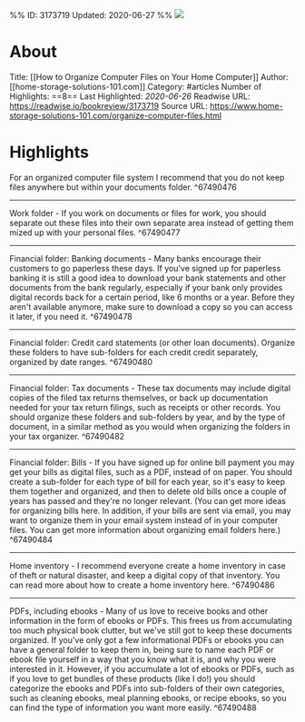 %%
ID: 3173719
Updated: 2020-06-27
%%
![](https://readwise-assets.s3.amazonaws.com/static/images/article0.00998d930354.png)

# About
Title: [[How to Organize Computer Files on Your Home Computer]]
Author: [[home-storage-solutions-101.com]]
Category: #articles
Number of Highlights: ==8==
Last Highlighted: *2020-06-26*
Readwise URL: https://readwise.io/bookreview/3173719
Source URL: https://www.home-storage-solutions-101.com/organize-computer-files.html


# Highlights 
For an organized computer file system I recommend that you do not keep files anywhere but within your documents folder.  ^67490476

---

Work folder - If you work on documents or files for work, you should separate out these files into their own separate area instead of getting them mized up with your personal files.  ^67490477

---

Financial folder: Banking documents - Many banks encourage their customers to go paperless these days. If you've signed up for paperless banking it is still a good idea to download your bank statements and other documents from the bank regularly, especially if your bank only provides digital records back for a certain period, like 6 months or a year. Before they aren't available anymore, make sure to download a copy so you can access it later, if you need it.  ^67490478

---

Financial folder: Credit card statements (or other loan documents). Organize these folders to have sub-folders for each credit credit separately, organized by date ranges.  ^67490480

---

Financial folder: Tax documents - These tax documents may include digital copies of the filed tax returns themselves, or back up documentation needed for your tax return filings, such as receipts or other records. You should organize these folders and sub-folders by year, and by the type of document, in a similar method as you would when organizing the folders in your tax organizer.  ^67490482

---

Financial folder: Bills - If you have signed up for online bill payment you may get your bills as digital files, such as a PDF, instead of on paper. You should create a sub-folder for each type of bill for each year, so it's easy to keep them together and organized, and then to delete old bills once a couple of years has passed and they're no longer relevant. (You can get more ideas for organizing bills here. In addition, if your bills are sent via email, you may want to organize them in your email system instead of in your computer files. You can get more information about organizing email folders here.)  ^67490484

---

Home inventory - I recommend everyone create a home inventory in case of theft or natural disaster, and keep a digital copy of that inventory. You can read more about how to create a home inventory here.  ^67490486

---

PDFs, including ebooks - Many of us love to receive books and other information in the form of ebooks or PDFs. This frees us from accumulating too much physical book clutter, but we've still got to keep these documents organized. If you've only got a few informational PDFs or ebooks you can have a general folder to keep them in, being sure to name each PDF or ebook file yourself in a way that you know what it is, and why you were interested in it. However, if you accumulate a lot of ebooks or PDFs, such as if you love to get bundles of these products (like I do!) you should categorize the ebooks and PDFs into sub-folders of their own categories, such as cleaning ebooks, meal planning ebooks, or recipe ebooks, so you can find the type of information you want more easily.  ^67490488


